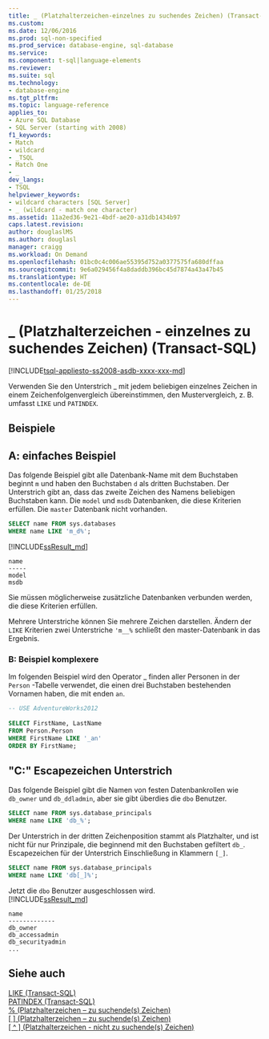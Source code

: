```yaml
---
title: _ (Platzhalterzeichen-einzelnes zu suchendes Zeichen) (Transact-SQL) | Microsoft Docs
ms.custom: 
ms.date: 12/06/2016
ms.prod: sql-non-specified
ms.prod_service: database-engine, sql-database
ms.service: 
ms.component: t-sql|language-elements
ms.reviewer: 
ms.suite: sql
ms.technology:
- database-engine
ms.tgt_pltfrm: 
ms.topic: language-reference
applies_to:
- Azure SQL Database
- SQL Server (starting with 2008)
f1_keywords:
- Match
- wildcard
- _TSQL
- Match One
- _
dev_langs:
- TSQL
helpviewer_keywords:
- wildcard characters [SQL Server]
- _ (wildcard - match one character)
ms.assetid: 11a2ed36-9e21-4bdf-ae20-a31db1434b97
caps.latest.revision: 
author: douglaslMS
ms.author: douglasl
manager: craigg
ms.workload: On Demand
ms.openlocfilehash: 01bc0c4c006ae55395d752a0377575fa680dffaa
ms.sourcegitcommit: 9e6a029456f4a8daddb396bc45d7874a43a47b45
ms.translationtype: HT
ms.contentlocale: de-DE
ms.lasthandoff: 01/25/2018
---
```

# <a name="-wildcard---match-one-character-transact-sql"></a>_ (Platzhalterzeichen - einzelnes zu suchendes Zeichen) (Transact-SQL)
[!INCLUDE[tsql-appliesto-ss2008-asdb-xxxx-xxx-md](../../includes/tsql-appliesto-ss2008-asdb-xxxx-xxx-md.md)]

Verwenden Sie den Unterstrich _ mit jedem beliebigen einzelnes Zeichen in einem Zeichenfolgenvergleich übereinstimmen, den Mustervergleich, z. B. umfasst `LIKE` und `PATINDEX`.  
  
## <a name="examples"></a>Beispiele  

## <a name="a-simple-example"></a>A: einfaches Beispiel   

Das folgende Beispiel gibt alle Datenbank-Name mit dem Buchstaben beginnt `m` und haben den Buchstaben `d` als dritten Buchstaben. Der Unterstrich gibt an, dass das zweite Zeichen des Namens beliebigen Buchstaben kann. Die `model` und `msdb` Datenbanken, die diese Kriterien erfüllen. Die `master` Datenbank nicht vorhanden.

```sql
SELECT name FROM sys.databases
WHERE name LIKE 'm_d%';
```   
[!INCLUDE[ssResult_md](../../includes/ssresult-md.md)]   
```
name
-----
model
msdb
```   
Sie müssen möglicherweise zusätzliche Datenbanken verbunden werden, die diese Kriterien erfüllen.

Mehrere Unterstriche können Sie mehrere Zeichen darstellen. Ändern der `LIKE` Kriterien zwei Unterstriche `'m__%` schließt den master-Datenbank in das Ergebnis.

### <a name="b-more-complex-example"></a>B: Beispiel komplexere
 Im folgenden Beispiel wird den Operator _ finden aller Personen in der `Person` -Tabelle verwendet, die einen drei Buchstaben bestehenden Vornamen haben, die mit enden `an`.  
  
```sql  
-- USE AdventureWorks2012
  
SELECT FirstName, LastName  
FROM Person.Person  
WHERE FirstName LIKE '_an'  
ORDER BY FirstName;  
```  
## <a name="c-escaping-the-underscore-character"></a>"C:" Escapezeichen Unterstrich   
Das folgende Beispiel gibt die Namen von festen Datenbankrollen wie `db_owner` und `db_ddladmin`, aber sie gibt überdies die `dbo` Benutzer. 

```sql
SELECT name FROM sys.database_principals
WHERE name LIKE 'db_%';
```

Der Unterstrich in der dritten Zeichenposition stammt als Platzhalter, und ist nicht für nur Prinzipale, die beginnend mit den Buchstaben gefiltert `db_`. Escapezeichen für der Unterstrich Einschließung in Klammern `[_]`. 

```sql
SELECT name FROM sys.database_principals
WHERE name LIKE 'db[_]%';
```   
Jetzt die `dbo` Benutzer ausgeschlossen wird.   
[!INCLUDE[ssResult_md](../../includes/ssresult-md.md)]   
```
name
-------------
db_owner
db_accessadmin
db_securityadmin
...
```

  
## <a name="see-also"></a>Siehe auch  
 [LIKE &#40;Transact-SQL&#41;](../../t-sql/language-elements/like-transact-sql.md)   
 [PATINDEX &#40;Transact-SQL&#41;](../../t-sql/functions/patindex-transact-sql.md)   
  [% (Platzhalterzeichen – zu suchende(s) Zeichen)](../../t-sql/language-elements/percent-character-wildcard-character-s-to-match-transact-sql.md)   
  [&#91; &#93; (Platzhalterzeichen – zu suchende(s) Zeichen)](../../t-sql/language-elements/wildcard-character-s-to-match-transact-sql.md)   
 [&#91; ^ &#93; (Platzhalterzeichen - nicht zu suchende(s) Zeichen)](../../t-sql/language-elements/wildcard-character-s-not-to-match-transact-sql.md)     
  

